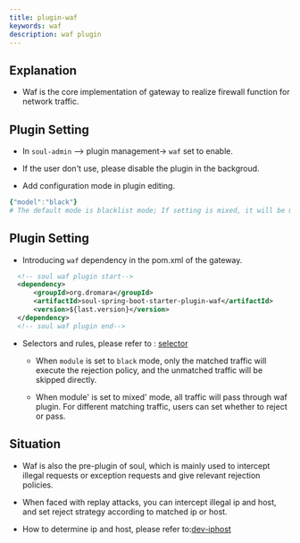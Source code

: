 ```yaml
---
title: plugin-waf
keywords: waf
description: waf plugin
---
```


## Explanation

* Waf is the core implementation of gateway to realize firewall function for network traffic.

## Plugin Setting

* In `soul-admin` --> plugin management-> `waf` set to enable.

* If the user don't use, please disable the plugin in the backgroud.

* Add configuration mode in plugin editing.
```yaml
{"model":"black"}  
# The default mode is blacklist mode; If setting is mixed, it will be mixed mode. We will explain it specifically below.
```

## Plugin Setting

* Introducing `waf` dependency in the pom.xml of the gateway.

```xml
  <!-- soul waf plugin start-->
  <dependency>
      <groupId>org.dromara</groupId>
      <artifactId>soul-spring-boot-starter-plugin-waf</artifactId>
      <version>${last.version}</version>
  </dependency>
  <!-- soul waf plugin end-->
``` 

* Selectors and rules, please refer to : [selector](docs/en-us/soul/selector.md)
  
  * When `module` is set to `black` mode, only the matched traffic will execute the rejection policy, and the unmatched traffic will be skipped directly.
   
  * When module' is set to mixed' mode, all traffic will pass through waf plugin. For different matching traffic, users can set whether to reject or pass.

## Situation

* Waf is also the pre-plugin of soul, which is mainly used to intercept illegal requests or exception requests and give relevant rejection policies.

* When faced with replay attacks, you can intercept illegal ip and host, and set reject strategy according to matched ip or host.

* How to determine ip and host, please refer to:[dev-iphost](docs/en-us/soul/dev-iphost.md)

